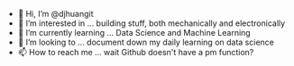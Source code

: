 - 👋 Hi, I’m @djhuangit
- 👀 I’m interested in ... building stuff, both mechanically and electronically
- 🌱 I’m currently learning ... Data Science and Machine Learning
- 💞️ I’m looking to ... document down my daily learning on data science
- 📫 How to reach me ... wait Github doesn't have a pm function?

<!---
djhuangit/djhuangit is a ✨ special ✨ repository because its `README.md` (this file) appears on your GitHub profile.
You can click the Preview link to take a look at your changes.
--->
